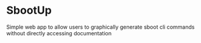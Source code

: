 # SbootUp

Simple web app to allow users to graphically generate sboot cli commands
without directly accessing documentation
